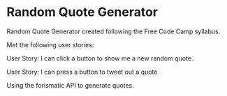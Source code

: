 # Random Quote Generator

Random Quote Generator created following the Free Code Camp syllabus.

Met the following user stories:

User Story: I can click a button to show me a new random quote.

User Story: I can press a button to tweet out a quote

Using the forismatic API to generate quotes.
